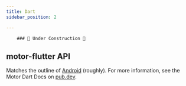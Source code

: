 ```yaml
---
title: Dart
sidebar_position: 2

---
```

```
    ### 🚧 Under Construction 🚧
```
## motor-flutter API

Matches the outline of [Android](/docs/reference/motor/java.md) (roughly). For more information, see the Motor Dart Docs on  [pub.dev](https://pub.dev/documentation/motor_flutter/latest/).
